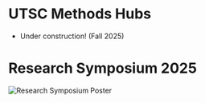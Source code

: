 # UTSC Methods Hubs
- Under construction! (Fall 2025) 

# Research Symposium 2025
![Research Symposium Poster](https://raw.githubusercontent.com/mcowan38/methods_hub/main/symposium_2025/Amjad%5EJ%20M.%5EJ%20Jensen%5EJ%20K.%5EJ%20Cowan%5EJ%20M.%20(2025)%5EJ%20Beyond%20the%20Text.jpg)
